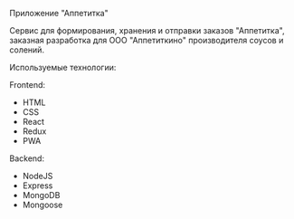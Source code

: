 Приложение "Аппетитка"

Сервис для формирования, хранения и отправки заказов "Аппетитка", 
заказная разработка для ООО "Аппетиткино" производителя соусов и солений.

Используемые технологии:

Frontend:
- HTML
- CSS
- React
- Redux
- PWA

Backend:
- NodeJS
- Express
- MongoDB
- Mongoose

